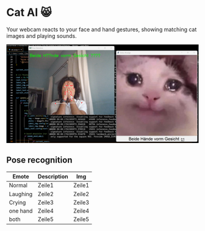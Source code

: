 # Cat AI 😸

Your webcam reacts to your face and hand gestures, showing matching cat images and playing sounds.

![Beschreibung des Bildes](example_sad.png)


## Pose recognition

| Emote | Description | Img |
|----------|----------|----------|
| Normal   | Zeile1   | Zeile1   |
| Laughing   | Zeile2   | Zeile2   |
| Crying   | Zeile3   | Zeile3   |
| one hand   | Zeile4   | Zeile4   |
| both   | Zeile5   | Zeile5   |
